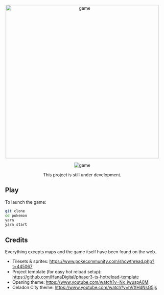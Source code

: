 <p align='center'>
    <img src="https://i.imgur.com/wgzCBvG.png" alt="game" width="500">
</p>

<p align='center'>
    <img src="https://s8.gifyu.com/images/ezgif-4-5fcc4b13a5.gif" alt="game">
</p>

<p align='center'>
    This project is still under development.
</p>


## Play

To launch the game:

```bash
git clone
cd pokemon
yarn
yarn start
```

## Credits

Everything excepts maps and the game itself have been found on the web.

- Tilesets & sprites: https://www.pokecommunity.com/showthread.php?t=445067
- Project template (for easy hot reload setup): https://github.com/HanaDigital/phaser3-ts-hotreload-template
- Opening theme: https://www.youtube.com/watch?v=Nx_iwuspA0M
- Celadon City theme: https://www.youtube.com/watch?v=hVXHdNsG5js
